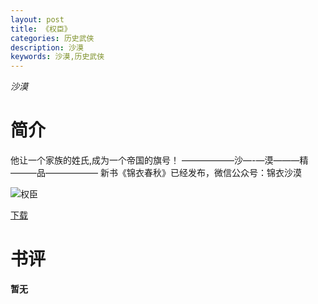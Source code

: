 ```yaml
---
layout: post
title: 《权臣》
categories: 历史武侠
description: 沙漠
keywords: 沙漠,历史武侠
---
```

*沙漠*
# 简介
他让一个家族的姓氏,成为一个帝国的旗号！
——————沙—-—漠———精———品——————
新书《锦衣春秋》已经发布，微信公众号：锦衣沙漠

![权臣](https://cdn.jsdelivr.net/gh/YYbooks0/yybooks0img@master/bookscover2/权臣.7l320penbc00.jpg)

[下载](https://link.jscdn.cn/1drv/aHR0cHM6Ly8xZHJ2Lm1zL3QvcyFBaGU2R2dNWmVFb2poaWJVVEpiWU5VRW1HVkNMP2U9b0RpWjVK.txt)

# 书评
**暂无**